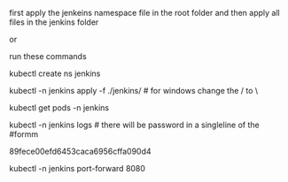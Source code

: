 first apply the jenkeins namespace file in the root folder and then apply all 
files  in the jenkins folder


or 

run these commands 

kubectl create ns jenkins

kubectl -n jenkins apply -f ./jenkins/ # for windows change the / to \

kubectl get pods -n jenkins

kubectl -n jenkins logs <jenkins-deployment> # there will be password in a singleline of the #formm

89fece00efd6453caca6956cffa090d4


kubectl -n jenkins port-forward <jenkins-deployement> 8080


